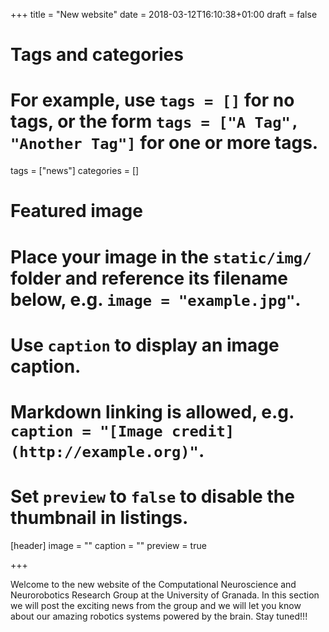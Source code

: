 +++
title = "New website"
date = 2018-03-12T16:10:38+01:00
draft = false

# Tags and categories
# For example, use `tags = []` for no tags, or the form `tags = ["A Tag", "Another Tag"]` for one or more tags.
tags = ["news"]
categories = []

# Featured image
# Place your image in the `static/img/` folder and reference its filename below, e.g. `image = "example.jpg"`.
# Use `caption` to display an image caption.
#   Markdown linking is allowed, e.g. `caption = "[Image credit](http://example.org)"`.
# Set `preview` to `false` to disable the thumbnail in listings.
[header]
image = ""
caption = ""
preview = true

+++

Welcome to the new website of the Computational Neuroscience and Neurorobotics Research Group at the University of Granada. In this section we will post the exciting news from the group and we will let you know about our amazing robotics systems powered by the brain. Stay tuned!!!